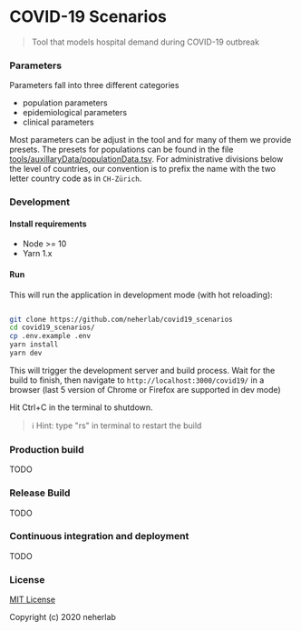 # COVID-19 Scenarios

> Tool that models hospital demand during COVID-19 outbreak

### Parameters
Parameters fall into three different categories

  * population parameters
  * epidemiological parameters
  * clinical parameters

Most parameters can be adjust in the tool and for many of them we provide presets.
The presets for populations can be found in the file [tools/auxillaryData/populationData.tsv](tools/auxillaryData/populationData.tsv).
For administrative divisions below the level of countries, our convention is to prefix the name with the two letter country code as in `CH-Zürich`.

### Development

#### Install requirements

- Node >= 10
- Yarn 1.x

#### Run

This will run the application in development mode (with hot reloading):

```bash

git clone https://github.com/neherlab/covid19_scenarios
cd covid19_scenarios/
cp .env.example .env
yarn install
yarn dev

```

This will trigger the development server and build process. Wait for the build
to finish, then navigate to `http://localhost:3000/covid19/` in a browser (last 5 version
of Chrome or Firefox are supported in dev mode)

Hit Ctrl+C in the terminal to shutdown.

> ℹ️ Hint: type "rs<Enter>" in terminal to restart the build

### Production build

TODO

### Release Build

TODO

### Continuous integration and deployment

TODO

### License

[MIT License](LICENSE)

Copyright (c) 2020 neherlab
